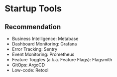 # Startup Tools

## Recommendation

- Business Intelligence: Metabase
- Dashboard Monitoring: Grafana
- Error Tracking: Sentry
- Event Monitoring: Prometheus
- Feature Toggles (a.k.a. Feature Flags): Flagsmith
- GitOps: ArgoCD
- Low-code: Retool
